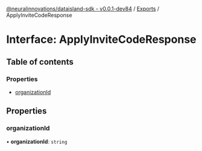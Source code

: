 [@neuralinnovations/dataisland-sdk - v0.0.1-dev84](../../README.md) / [Exports](../modules.md) / ApplyInviteCodeResponse

# Interface: ApplyInviteCodeResponse

## Table of contents

### Properties

- [organizationId](ApplyInviteCodeResponse.md#organizationid)

## Properties

### organizationId

• **organizationId**: `string`
